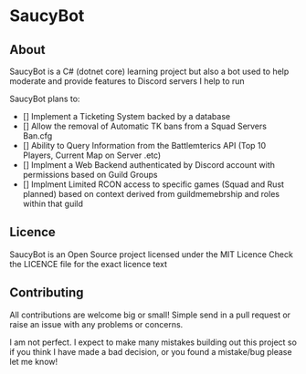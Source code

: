 # SaucyBot
## About
SaucyBot is a C# (dotnet core) learning project but also a bot used to help moderate and provide features to Discord servers I help to run

SaucyBot plans to:
- [] Implement a Ticketing System backed by a database
- [] Allow the removal of Automatic TK bans from a Squad Servers Ban.cfg
- [] Ability to Query Information from the Battlemterics API (Top 10 Players, Current Map on Server .etc)
- [] Implment a Web Backend authenticated by Discord account with permissions based on Guild Groups
- [] Implment Limited RCON access to specific games (Squad and Rust planned) based on context derived from guildmemebrship and roles within that guild

## Licence
SaucyBot is an Open Source project licensed under the MIT Licence
Check the LICENCE file for the exact licence text

## Contributing
All contributions are welcome big or small!
Simple send in a pull request or raise an issue with any problems or concerns.

I am not perfect. I expect to make many mistakes building out this project so if you think I have made a bad decision, or you found a mistake/bug please let me know!
